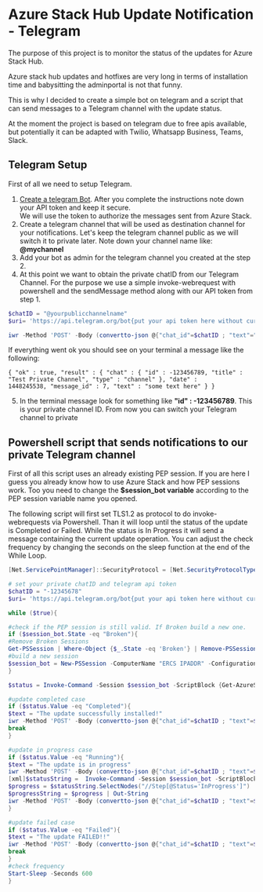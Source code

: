 # Azure Stack Hub Update Notification - Telegram

The purpose of this project is to monitor the status of the updates for Azure Stack Hub.

Azure stack hub updates and hotfixes are very long in terms of installation time and babysitting the adminportal is not that funny.

This is why I decided to create a simple bot on telegram and a script that can send messages to a Telegram channel with the update status.

At the moment the project is based on telegram due to free apis available, but potentially it can be adapted with Twilio, Whatsapp Business, Teams, Slack.


## Telegram Setup
First of all we need to setup Telegram.

1. [Create a telegram Bot](https://core.telegram.org/bots#3-how-do-i-create-a-bot). After you complete the instructions note down your API token and keep it secure. \
We will use the token to authorize the messages sent from Azure Stack.
2. Create a telegram channel that will be used as destination channel for your notifications. Let's keep the telegram channel public as we will switch it to private later. Note down your channel name like: **@mychannel**
3. Add your bot as admin for the telegram channel you created at the step 2.
4. At this point we want to obtain the private chatID from our Telegram Channel.
For the purpose we use a simple invoke-webrequest with powershell and the sendMessage method along with our API token from step 1.

```powershell
$chatID = "@yourpublicchannelname"
$uri= 'https://api.telegram.org/bot{put your api token here without curly brackets}/sendMessage'

iwr -Method 'POST' -Body (convertto-json @{"chat_id"=$chatID ; "text"="some text here"}) -Uri $uri -ContentType "application/json;charset=utf-8"

```

If everything went ok you should see on your terminal a message like the following:

    { "ok" : true, "result" : { "chat" : { "id" : -123456789, "title" : "Test Private Channel", "type" : "channel" }, "date" :      1448245538, "message_id" : 7, "text" : "some text here" } }
  
5. In the terminal message look for something like **"id" : -123456789**. This is your private channel ID. From now you can switch your Telegram channel to private


## Powershell script that sends notifications to our private Telegram channel

First of all this script uses an already existing PEP session. If you are here I guess you already know how to use Azure Stack and how PEP sessions work.
Too you need to change the **$session_bot variable** according to the PEP session variable name you opened.

The following script will first set TLS1.2 as protocol to do invoke-webrequests via Powershell.
Than it will loop until the status of the update is Completed or Failed.
While the status is In Progress it will send a message containing  the current update operation.
You can adjust the check frequency by changing the seconds on the sleep function at the end of the While Loop.

```powershell
[Net.ServicePointManager]::SecurityProtocol = [Net.SecurityProtocolType]::Tls12

# set your private chatID and telegram api token
$chatID = "-12345678"
$uri= 'https://api.telegram.org/bot{put your api token here without curly brackets}/sendMessage'

while ($true){

#check if the PEP session is still valid. If Broken build a new one.
if ($session_bot.State -eq "Broken"){
#Remove Broken Sessions
Get-PSSession | Where-Object {$_.State -eq 'Broken'} | Remove-PSSession
#build a new session
$session_bot = New-PSSession -ComputerName "ERCS IPADDR" -ConfigurationName PrivilegedEndpoint -Credential $credential -Authentication Credssp
}

$status = Invoke-Command -Session $session_bot -ScriptBlock {Get-AzureStackUpdateStatus -StatusOnly}

#update completed case
if ($status.Value -eq "Completed"){
$text = "The update successfully installed!"
iwr -Method 'POST' -Body (convertto-json @{"chat_id"=$chatID ; "text"=$text}) -Uri $uri -ContentType "application/json;charset=utf-8"
break
}

#update in progress case
if ($status.Value -eq "Running"){
$text = "The update is in progress"
iwr -Method 'POST' -Body (convertto-json @{"chat_id"=$chatID ; "text"=$text}) -Uri $uri -ContentType "application/json;charset=utf-8"
[xml]$statusString =  Invoke-Command -Session $session_bot -ScriptBlock {Get-AzureStackUpdateStatus}
$progress = $statusString.SelectNodes("//Step[@Status='InProgress']") | select fullstepindex,Description
$progressString = $progress | Out-String
iwr -Method 'POST' -Body (convertto-json @{"chat_id"=$chatID ; "text"=$progressString}) -Uri $uri -ContentType "application/json;charset=utf-8"
}

#update failed case
if ($status.Value -eq "Failed"){
$text = "The update FAILED!!"
iwr -Method 'POST' -Body (convertto-json @{"chat_id"=$chatID ; "text"=$text}) -Uri $uri -ContentType "application/json;charset=utf-8"
break
}
#check frequency
Start-Sleep -Seconds 600
}
```
